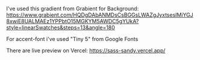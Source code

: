 I've used this gradient from Grabient for Background: https://www.grabient.com/HQDgDAbANMDsCsBGGsLWAZgJyxtsesIMiYGJ8xwiE8UALMAEz1YPPbtO15MGKYM5AWDC5gYUkA?style=linearSwatches&steps=13&angle=180

For accent-font i've used "Tiny 5" from Google Fonts

There are live preview on Vercel: https://sass-sandy.vercel.app/
